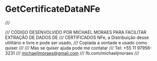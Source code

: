 # GetCertificateDataNFe
/// <summary>
/// CÓDIGO DESENVOLVIDO POR MICHAEL MORAES PARA FACILITAR EXTRAÇÃO DE DADOS DE 
/// CERTIFICADOS NFe, a Distribuição desse utilitário e livre e pode ser usado, 
/// Copiada a vontade e usado como quiser
/// 
/// Mas se quiser ajuda pode me contatar
/// Tel: +55 11 97956-3231
/// michaeljmoraes@gmail.com
/// fb.com/michaeljmoraes
/// </summary>